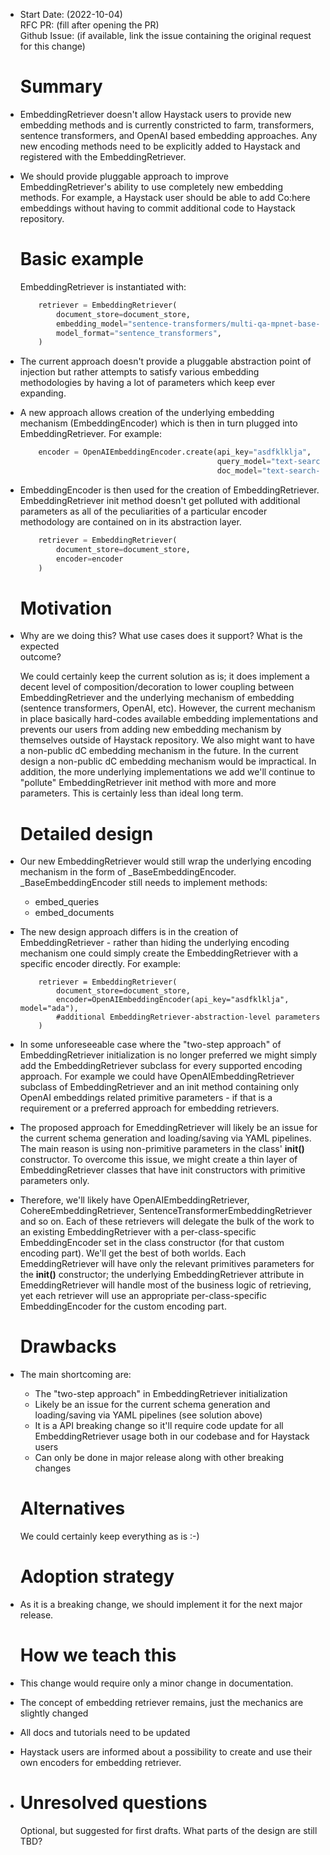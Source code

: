 - Start Date: (2022-10-04)  
  RFC PR: (fill after opening the PR)  
  Github Issue: (if available, link the issue containing the original request for this change)  
  # Summary  
    
- EmbeddingRetriever doesn't allow Haystack users to provide new embedding methods and is 
  currently constricted to farm, transformers, sentence transformers, and OpenAI based 
  embedding approaches. Any new encoding methods need to be explicitly added to Haystack 
  and registered with the EmbeddingRetriever.  
 
- We should provide pluggable approach to improve EmbeddingRetriever's ability to use 
  completely new embedding methods. For example, a Haystack user should be able to 
  add Co:here embeddings without having to commit additional code to Haystack repository.

  # Basic example  
    EmbeddingRetriever is instantiated with:  

  ``` python
	  retriever = EmbeddingRetriever(
	      document_store=document_store,
	      embedding_model="sentence-transformers/multi-qa-mpnet-base-dot-v1",
	      model_format="sentence_transformers",
	  )
  ```
- The current approach doesn't provide a pluggable abstraction point of injection but 
  rather attempts to satisfy various embedding methodologies by having a lot of 
  parameters which keep ever expanding.

- A new approach allows creation of the underlying embedding mechanism (EmbeddingEncoder) 
  which is then in turn plugged into EmbeddingRetriever.  For example:  
 
  ``` python
	  encoder = OpenAIEmbeddingEncoder.create(api_key="asdfklklja", 
	                                          query_model="text-search-babbage-query-001",
	                                          doc_model="text-search-babbage-doc-001")
  ```

- EmbeddingEncoder is then used for the creation of EmbeddingRetriever. EmbeddingRetriever 
  init method doesn't get polluted with additional parameters as all of the peculiarities 
  of a particular encoder methodology are contained on in its abstraction layer.  

  ``` python
	  retriever = EmbeddingRetriever(
	      document_store=document_store,
	      encoder=encoder
	  )
  ```
  
  # Motivation

- Why are we doing this? What use cases does it support? What is the expected  
  outcome?  
    
  We could certainly keep the current solution as is; it does implement a decent level 
  of composition/decoration to lower coupling between EmbeddingRetriever and the underlying 
  mechanism of embedding (sentence transformers, OpenAI, etc). However, the current mechanism 
  in place basically hard-codes available embedding implementations and prevents our users from 
  adding new embedding mechanism by themselves outside of Haystack repository. We also might 
  want to have a non-public dC embedding mechanism in the future. In the current design a non-public 
  dC embedding mechanism would be impractical. In addition, the more underlying implementations we 
  add we'll continue to "pollute" EmbeddingRetriever init method with more and more parameters. 
  This is certainly less than ideal long term.  

  # Detailed design  

- Our new EmbeddingRetriever would still wrap the underlying encoding mechanism in the form of 
  _BaseEmbeddingEncoder. _BaseEmbeddingEncoder still needs to implement methods:  
	- embed_queries  
	- embed_documents 
- The new design approach differs is in the creation of EmbeddingRetriever - rather than hiding the underlying encoding 
  mechanism one could simply create the EmbeddingRetriever with a specific encoder directly. For example:  

  ```
	  retriever = EmbeddingRetriever(
	      document_store=document_store,
	      encoder=OpenAIEmbeddingEncoder(api_key="asdfklklja", model="ada"),
	      #additional EmbeddingRetriever-abstraction-level parameters
	  )
  ```
 
- In some unforeseeable case where the "two-step approach" of EmbeddingRetriever initialization is no longer preferred 
  we might simply add the EmbeddingRetriever subclass for every supported encoding approach. For example we could have 
  OpenAIEmbeddingRetriever subclass of EmbeddingRetriever and an init method containing only OpenAI embeddings related 
  primitive parameters - if that is a requirement or a preferred approach for embedding retrievers.  
 
- The proposed approach for EmeddingRetriever will likely be an issue for the current schema generation and 
  loading/saving via YAML pipelines. The main reason is using non-primitive parameters in the class' **init()** constructor. 
  To overcome this issue, we might create a thin layer of EmbeddingRetriever classes that have init constructors with 
  primitive parameters only.  

- Therefore, we'll likely have OpenAIEmbeddingRetriever, CohereEmbeddingRetriever, SentenceTransformerEmbeddingRetriever 
  and so on. Each of these retrievers will delegate the bulk of the work to an existing EmbeddingRetriever with a 
  per-class-specific EmbeddingEncoder set in the class constructor (for that custom encoding part). We'll get the best 
  of both worlds. Each <Specific>EmeddingRetriever will have only the relevant primitives parameters for the **init()** 
  constructor; the underlying EmbeddingRetriever attribute in <Specific>EmeddingRetriever will handle most of the business 
  logic of retrieving, yet each retriever will use an appropriate per-class-specific EmbeddingEncoder for the custom 
  encoding part.  
 
  # Drawbacks  
- The main shortcoming are:  
	- The "two-step approach" in EmbeddingRetriever initialization  
	- Likely be an issue for the current schema generation and loading/saving via YAML pipelines (see solution above)  
	- It is a API breaking change so it'll require code update for all EmbeddingRetriever usage both in our codebase and for Haystack users  
	- Can only be done in major release along with other breaking changes  

  # Alternatives  
    
  We could certainly keep everything as is :-)

  # Adoption strategy  
- As it is a breaking change, we should implement it for the next major release.  
 
  # How we teach this  
- This change would require only a minor change in documentation.  
- The concept of embedding retriever remains, just the mechanics are slightly changed  
- All docs and tutorials need to be updated  
- Haystack users are informed about a possibility to create and use their own encoders for embedding retriever.  
- # Unresolved questions  
    
  Optional, but suggested for first drafts. What parts of the design are still  
  TBD?  
 
